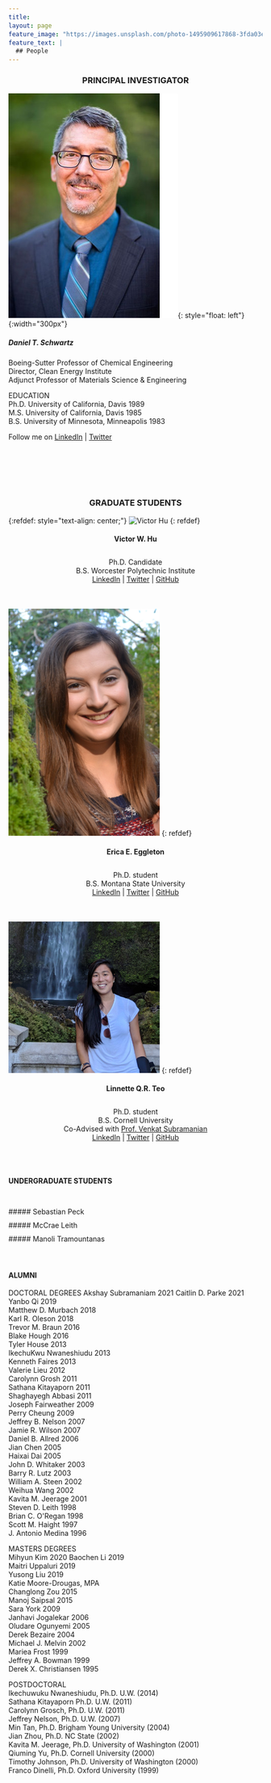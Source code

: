 ```yaml
---
title:
layout: page
feature_image: "https://images.unsplash.com/photo-1495909617868-3fda03e184ef?ixlib=rb-1.2.1&ixid=eyJhcHBfaWQiOjEyMDd9&auto=format&fit=crop&w=1554&q=80"
feature_text: |
  ## People
---
```

<h3><center> PRINCIPAL INVESTIGATOR  </center></h3>

![Dan](/images/dts.jpg){: style="float: left"}{:width="300px"}
<!--<img src="/images/dts.jpg" alt="Dan Schwartz" width="300"/>-->
##### Daniel T. Schwartz  
Boeing-Sutter Professor of Chemical Engineering  
Director, Clean Energy Institute  
Adjunct Professor of Materials Science & Engineering

EDUCATION  
Ph.D. University of California, Davis 1989  
M.S.  University of California, Davis 1985  
B.S.  University of Minnesota, Minneapolis 1983  

Follow me on [LinkedIn](https://www.linkedin.com/in/dt-schwartz/) \| [Twitter](https://twitter.com/dt_schwartz)

<div style="height:75px;font-size:25px;">&nbsp;</div>

<h3><center> GRADUATE STUDENTS  </center></h3>
{:refdef: style="text-align: center;"}

<img src="/images/vwhu.png" alt="Victor Hu" width="300"/>
{: refdef}
<h4><center> Victor W. Hu  </center></h4>
<div style="height:10px;font-size:25px;">&nbsp;</div>
<center>Ph.D. Candidate<br/>
B.S. Worcester Polytechnic Institute <br/>
<a href="https://www.linkedin.com/in/victor-hu-52044472/">LinkedIn</a> | 
<a href="https://twitter.com/victorhu8142">Twitter</a> |
<a href="https://github.com/vwhu">GitHub</a></center>
<div style="height:50px;font-size:25px;">&nbsp;</div>

<img src="/images/eeggleton.jpg" alt="Erica Eggleton" width="300"/>
{: refdef}
<h4><center> Erica E. Eggleton  </center></h4>
<div style="height:10px;font-size:25px;">&nbsp;</div>
<center>Ph.D. student<br/>
B.S. Montana State University<br/>
<a href="https://www.linkedin.com/in/erica-eggleton/">LinkedIn</a> | 
<a href="https://twitter.com/EricaEggleton">Twitter</a> |
<a href="https://github.com/EricaEgg">GitHub</a></center>
<div style="height:50px;font-size:25px;">&nbsp;</div>

<img src="/images/lteo.jpg" alt="Linnette Teo" width="300"/>
{: refdef}

<center><h4> Linnette Q.R. Teo </h4></center>
<div style="height:10px;font-size:25px;">&nbsp;</div>
<center>Ph.D. student<br/>
B.S. Cornell University<br/>
Co-Advised with <a href="http://www.me.utexas.edu/faculty/faculty-directory/subramanian">Prof. Venkat Subramanian</a><br/>
<a href="https://www.linkedin.com/in/linnette-teo-039b3ba3/">LinkedIn</a> | 
<a href="https://twitter.com/linnetteteo">Twitter</a> |
<a href="https://github.com/linnetteteo">GitHub</a></center>

<div style="height:50px;font-size:25px;">&nbsp;</div>


#### UNDERGRADUATE STUDENTS  
<div style="height:25px;font-size:25px;">&nbsp;</div>
##### Sebastian Peck  
<div style="height:10px;font-size:10px;">&nbsp;</div>
##### McCrae Leith 
<div style="height:10px;font-size:10px;">&nbsp;</div>
##### Manoli Tramountanas    
<div style="height:35px;font-size:35px;">&nbsp;</div>


#### ALUMNI

DOCTORAL  DEGREES 
Akshay Subramaniam 2021
Caitlin D. Parke 2021
Yanbo Qi 2019  
Matthew D. Murbach 2018  
Karl R. Oleson 2018  
Trevor M. Braun 2016   
Blake Hough 2016  
Tyler House 2013  
IkechuKwu Nwaneshiudu 2013  
Kenneth Faires 2013  
Valerie Lieu 2012  
Carolynn Grosh 2011  
Sathana Kitayaporn 2011  
Shaghayegh Abbasi 2011  
Joseph Fairweather 2009  
Perry Cheung 2009  
Jeffrey B. Nelson 2007  
Jamie R. Wilson 2007  
Daniel B. Allred 2006  
Jian Chen 2005  
Haixai Dai 2005  
John D. Whitaker 2003  
Barry R. Lutz 2003  
William A. Steen 2002  
Weihua Wang 2002  
Kavita M. Jeerage 2001    
Steven D. Leith 1998  
Brian C. O'Regan 1998   
Scott M. Haight 1997  
J. Antonio Medina 1996     

MASTERS  DEGREES  
Mihyun Kim 2020
Baochen Li 2019  
Maitri Uppaluri 2019  
Yusong Liu 2019  
Katie Moore-Drougas, MPA  
Changlong Zou 2015  
Manoj Saipsal 2015  
Sara York 2009  
Janhavi Jogalekar 2006  
Oludare Ogunyemi 2005  
Derek Bezaire 2004  
Michael J. Melvin 2002  
Mariea Frost 1999  
Jeffrey A. Bowman 1999    
Derek X. Christiansen 1995    


POSTDOCTORAL  
Ikechuwuku Nwaneshiudu, Ph.D. U.W. (2014)  
Sathana Kitayaporn Ph.D. U.W. (2011)  
Carolynn Grosch, Ph.D. U.W. (2011)  
Jeffrey Nelson, Ph.D. U.W. (2007)  
Min Tan, Ph.D. Brigham Young University (2004)  
Jian Zhou, Ph.D. NC State (2002)  
Kavita M. Jeerage, Ph.D. University of Washington (2001)  
Qiuming Yu, Ph.D. Cornell University (2000)  
Timothy Johnson, Ph.D. University of Washington (2000)  
Franco Dinelli, Ph.D. Oxford University (1999)  
